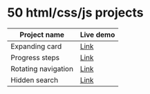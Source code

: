 # 50 html/css/js projects

| Project name        | Live demo                                                               |
| ------------------- | ----------------------------------------------------------------------- |
| Expanding card      | [Link](https://princeofmath.github.io/50-projects/expanding-cards/)     |
| Progress steps      | [Link](https://princeofmath.github.io/50-projects/progress-steps/)      |
| Rotating navigation | [Link](https://princeofmath.github.io/50-projects/rotating-navigation/) |
| Hidden search | [Link](https://princeofmath.github.io/50-projects/hidden-search/) |
